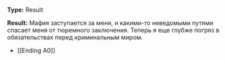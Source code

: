**Type:** Result

**Result:** Мафия заступается за меня, и какими-то неведомыми путями спасает меня от тюремного заключения. Теперь я еще глубже погряз в обязательствах перед криминальным миром.

- [[Ending A0]]